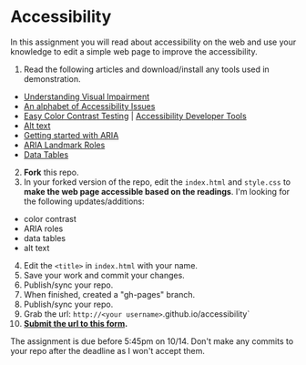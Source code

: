 # Accessibility

In this assignment you will read about accessibility on the web and use your knowledge to edit a simple web page to improve the accessibility.

1. Read the following articles and download/install any tools used in demonstration.
  * [Understanding Visual Impairment](http://a11yproject.com/posts/understanding-visual-impairment/)
  * [An alphabet of Accessibility Issues](https://the-pastry-box-project.net/anne-gibson/2014-july-31)
  * [Easy Color Contrast Testing](http://alistapart.com/blog/post/easy-color-contrast-testing) | [Accessibility Developer Tools](https://chrome.google.com/webstore/detail/accessibility-developer-t/fpkknkljclfencbdbgkenhalefipecmb/reviews?hl=en)
  * [Alt text](http://a11yproject.com/posts/alt-text/)
  * [Getting started with ARIA](http://a11yproject.com/posts/getting-started-aria/)
  * [ARIA Landmark Roles](http://a11yproject.com/posts/aria-landmark-roles/)
  * [Data Tables](http://webaim.org/techniques/tables/data)
2. **Fork** this repo.
3. In your forked version of the repo, edit the `index.html` and `style.css` to **make the web page accessible based on the readings**. I'm looking for the following updates/additions:
  * color contrast
  * ARIA roles
  * data tables
  * alt text
4. Edit the `<title>` in `index.html` with your name.
4. Save your work and commit your changes.
5. Publish/sync your repo.
6. When finished, created a "gh-pages" branch.
7. Publish/sync your repo.
8. Grab the url: `http://<your username>`.github.io/accessibility`
9. **[Submit the url to this form](https://docs.google.com/forms/d/1d8QZBJFiwvxEAc_WqSyq6Qk9BlteR52qcPnZIp_4Zn4/viewform).**

The assignment is due before 5:45pm on 10/14. Don't make any commits to your repo after the deadline as I won't accept them.
